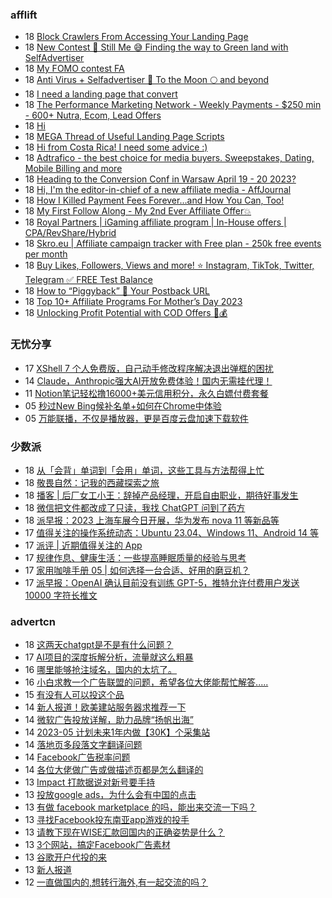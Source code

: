<!-- BLOG-POST-LIST:START -->
<!-- BLOG-POST-LIST:END -->

### afflift
<!-- afflift:START -->
-  18 [Block Crawlers From Accessing Your Landing Page](https://afflift.com/f/threads/block-crawlers-from-accessing-your-landing-page.10761/)
-  18 [New Contest 🚀 Still Me 😅 Finding the way to Green land with SelfAdvertiser](https://afflift.com/f/threads/new-contest-%F0%9F%9A%80-still-me-%F0%9F%98%85-finding-the-way-to-green-land-with-selfadvertiser.10663/)
-  18 [My FOMO contest FA](https://afflift.com/f/threads/my-fomo-contest-fa.10704/)
-  18 [Anti Virus + Selfadvertiser 🚀 To the Moon 🌕 and beyond](https://afflift.com/f/threads/anti-virus-selfadvertiser-%F0%9F%9A%80-to-the-moon-%F0%9F%8C%95-and-beyond.10682/)
-  18 [I need a landing page that convert](https://afflift.com/f/threads/i-need-a-landing-page-that-convert.10754/)
-  18 [The Performance Marketing Network - Weekly Payments - $250 min - 600+ Nutra, Ecom, Lead Offers](https://afflift.com/f/threads/the-performance-marketing-network-weekly-payments-250-min-600-nutra-ecom-lead-offers.10534/)
-  18 [Hi](https://afflift.com/f/threads/hi.10752/)
-  18 [MEGA Thread of Useful Landing Page Scripts](https://afflift.com/f/threads/mega-thread-of-useful-landing-page-scripts.2595/)
-  18 [Hi from Costa Rica! I need some advice :&rpar;](https://afflift.com/f/threads/hi-from-costa-rica-i-need-some-advice.10755/)
-  18 [Adtrafico - the best choice for media buyers. Sweepstakes, Dating, Mobile Billing and more](https://afflift.com/f/threads/adtrafico-the-best-choice-for-media-buyers-sweepstakes-dating-mobile-billing-and-more.4312/)
-  18 [Heading to the Conversion Conf in Warsaw April 19 - 20 2023?](https://afflift.com/f/threads/heading-to-the-conversion-conf-in-warsaw-april-19-20-2023.10759/)
-  18 [Hi, I&#39;m the editor-in-chief of a new affiliate media - AffJournal](https://afflift.com/f/threads/hi-im-the-editor-in-chief-of-a-new-affiliate-media-affjournal.10758/)
-  18 [How I Killed Payment Fees Forever…and How You Can, Too!](https://afflift.com/f/threads/how-i-killed-payment-fees-forever%E2%80%A6and-how-you-can-too.10749/)
-  18 [My First Follow Along - My 2nd Ever Affiliate Offer💥](https://afflift.com/f/threads/my-first-follow-along-my-2nd-ever-affiliate-offer%F0%9F%92%A5.10695/)
-  18 [Royal Partners | iGaming affiliate program | In-House offers | CPA/RevShare/Hybrid](https://afflift.com/f/threads/royal-partners-igaming-affiliate-program-in-house-offers-cpa-revshare-hybrid.10011/)
-  18 [Skro.eu | Affiliate campaign tracker with Free plan - 250k free events per month](https://afflift.com/f/threads/skro-eu-affiliate-campaign-tracker-with-free-plan-250k-free-events-per-month.7260/)
-  18 [Buy Likes, Followers, Views and more! ⭐ Instagram, TikTok, Twitter, Telegram ✅ FREE Test Balance](https://afflift.com/f/threads/buy-likes-followers-views-and-more-%E2%AD%90-instagram-tiktok-twitter-telegram-%E2%9C%85-free-test-balance.10638/)
-  18 [How to “Piggyback” 🐷 Your Postback URL](https://afflift.com/f/threads/how-to-%E2%80%9Cpiggyback%E2%80%9D-%F0%9F%90%B7-your-postback-url.9986/)
-  18 [Top 10+ Affiliate Programs For Mother’s Day 2023](https://afflift.com/f/threads/top-10-affiliate-programs-for-mother%E2%80%99s-day-2023.10757/)
-  18 [Unlocking Profit Potential with COD Offers 🚀💰](https://afflift.com/f/threads/unlocking-profit-potential-with-cod-offers-%F0%9F%9A%80%F0%9F%92%B0.10673/)<!-- afflift:END -->

### 无忧分享
<!-- ruyo:START -->
-  17 [XShell 7 个人免费版，自己动手修改程序解决退出弹框的困扰](https://51.ruyo.net/18340.html)
-  14 [Claude，Anthropic强大AI开放免费体验！国内无需挂代理！](https://51.ruyo.net/18341.html)
-  11 [Notion笔记轻松撸16000+美元信用积分，永久白嫖付费套餐](https://51.ruyo.net/18330.html)
-  05 [秒过New Bing候补名单+如何在Chrome中体验](https://51.ruyo.net/18325.html)
-  05 [万能联播，不仅是播放器，更是百度云盘加速下载软件](https://51.ruyo.net/18335.html)<!-- ruyo:END -->

### 少数派
<!-- sspai:START -->
-  18 [从「会背」单词到「会用」单词，这些工具与方法帮得上忙](https://sspai.com/post/79241)
-  18 [敬畏自然：记我的西藏探索之旅](https://sspai.com/post/79325)
-  18 [播客 | 后厂女工小王：辞掉产品经理，开启自由职业，期待好事发生](https://sspai.com/post/79345)
-  18 [微信把文件都改成了只读，我找 ChatGPT 问到了药方](https://sspai.com/post/79351)
-  18 [派早报：2023 上海车展今日开展，华为发布 nova 11 等新品等](https://sspai.com/post/79355)
-  17 [值得关注的操作系统动态：Ubuntu 23.04、Windows 11、Android 14 等](https://sspai.com/prime/story/zouzhe-230417)
-  17 [派评 | 近期值得关注的 App](https://sspai.com/post/79348)
-  17 [规律作息、健康生活：一些提高睡眠质量的经验与思考](https://sspai.com/post/79344)
-  17 [家用咖啡手册 05 | 如何选择一台合适、好用的磨豆机？](https://sspai.com/post/79279)
-  17 [派早报：OpenAI 确认目前没有训练 GPT-5，推特允许付费用户发送 10000 字符长推文](https://sspai.com/post/79326)<!-- sspai:END -->

### advertcn
<!-- advertcn:START -->
-  18 [这两天chatgpt是不是有什么问题？](https://www.advertcn.com/forum.php?mod=viewthread&tid=109971)
-  17 [AI项目的深度拆解分析，流量就这么粗暴](https://www.advertcn.com/forum.php?mod=viewthread&tid=109969)
-  16 [哪里能够抢注域名，国内的太坑了。](https://www.advertcn.com/forum.php?mod=viewthread&tid=109956)
-  16 [小白求教一个广告联盟的问题，希望各位大佬能帮忙解答.....](https://www.advertcn.com/forum.php?mod=viewthread&tid=109949)
-  15 [有没有人可以投这个品](https://www.advertcn.com/forum.php?mod=viewthread&tid=109942)
-  14 [新人报道！欧美建站服务器求推荐一下](https://www.advertcn.com/forum.php?mod=viewthread&tid=109933)
-  14 [微软广告投放详解，助力品牌“扬帆出海”](https://www.advertcn.com/forum.php?mod=viewthread&tid=109931)
-  14 [2023-05 计划未来1年内做【30K】个采集站](https://www.advertcn.com/forum.php?mod=viewthread&tid=109929)
-  14 [落地页多段落文字翻译问题](https://www.advertcn.com/forum.php?mod=viewthread&tid=109928)
-  14 [Facebook广告税率问题](https://www.advertcn.com/forum.php?mod=viewthread&tid=109927)
-  14 [各位大佬做广告或做描述页都是怎么翻译的](https://www.advertcn.com/forum.php?mod=viewthread&tid=109921)
-  13 [Impact 打款据说对新号要手持](https://www.advertcn.com/forum.php?mod=viewthread&tid=109920)
-  13 [投放google ads，为什么会有中国的点击](https://www.advertcn.com/forum.php?mod=viewthread&tid=109919)
-  13 [有做 facebook marketplace 的吗，能出来交流一下吗？](https://www.advertcn.com/forum.php?mod=viewthread&tid=109915)
-  13 [寻找Facebook投东南亚app游戏的投手](https://www.advertcn.com/forum.php?mod=viewthread&tid=109909)
-  13 [请教下现在WISE汇款回国内的正确姿势是什么？](https://www.advertcn.com/forum.php?mod=viewthread&tid=109908)
-  13 [3个网站，搞定Facebook广告素材](https://www.advertcn.com/forum.php?mod=viewthread&tid=109906)
-  13 [谷歌开户代投的来](https://www.advertcn.com/forum.php?mod=viewthread&tid=109904)
-  13 [新人报道](https://www.advertcn.com/forum.php?mod=viewthread&tid=109902)
-  12 [一直做国内的,想转行海外,有一起交流的吗？](https://www.advertcn.com/forum.php?mod=viewthread&tid=109900)<!-- advertcn:END -->